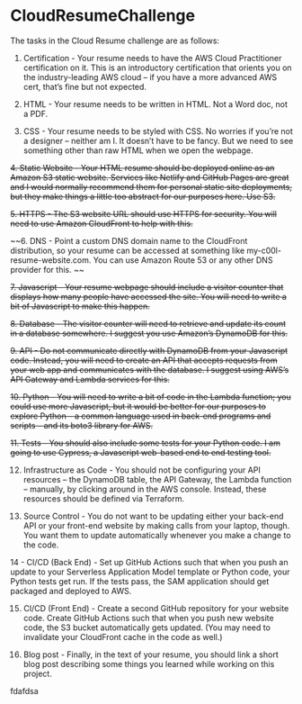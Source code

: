 # CloudResumeChallenge

The tasks in the Cloud Resume challenge are as follows:

1. Certification - Your resume needs to have the AWS Cloud Practitioner certification on it. This is an introductory certification that orients you on the industry-leading AWS cloud – if you have a more advanced AWS cert, that’s fine but not expected.

2. HTML - Your resume needs to be written in HTML. Not a Word doc, not a PDF.

3. CSS - Your resume needs to be styled with CSS. No worries if you’re not a designer – neither am I. It doesn’t have to be fancy. But we need to see something other than raw HTML when we open the webpage.

~~4. Static Website - Your HTML resume should be deployed online as an Amazon S3 static website. Services like Netlify and GitHub Pages are great and I would normally recommend them for personal static site deployments, but they make things a little too abstract for our purposes here. Use S3.~~

~~5. HTTPS - The S3 website URL should use HTTPS for security. You will need to use Amazon CloudFront to help with this.~~

~~6. DNS - Point a custom DNS domain name to the CloudFront distribution, so your resume can be accessed at something like my-c00l-resume-website.com. You can use Amazon Route 53 or any other DNS provider for this. ~~

~~7. Javascript - Your resume webpage should include a visitor counter that displays how many people have accessed the site. You will need to write a bit of Javascript to make this happen.~~

~~8. Database - The visitor counter will need to retrieve and update its count in a database somewhere. I suggest you use Amazon’s DynamoDB for this.~~

~~9. API - Do not communicate directly with DynamoDB from your Javascript code. Instead, you will need to create an API that accepts requests from your web app and communicates with the database. I suggest using AWS’s API Gateway and Lambda services for this.~~

~~10. Python - You will need to write a bit of code in the Lambda function; you could use more Javascript, but it would be better for our purposes to explore Python – a common language used in back-end programs and scripts – and its boto3 library for AWS.~~

~~11. Tests - You should also include some tests for your Python code. I am going to use Cypress, a Javascript web-based end to end testing tool.~~

12. Infrastructure as Code - You should not be configuring your API resources – the DynamoDB table, the API Gateway, the Lambda function – manually, by clicking around in the AWS console. Instead, these resources should be defined via Terraform.

13. Source Control - You do not want to be updating either your back-end API or your front-end website by making calls from your laptop, though. You want them to update automatically whenever you make a change to the code. 

14 - CI/CD (Back End) - Set up GitHub Actions such that when you push an update to your Serverless Application Model template or Python code, your Python tests get run. If the tests pass, the SAM application should get packaged and deployed to AWS.

15. CI/CD (Front End) - Create a second GitHub repository for your website code. Create GitHub Actions such that when you push new website code, the S3 bucket automatically gets updated. (You may need to invalidate your CloudFront cache in the code as well.) 

16. Blog post - Finally, in the text of your resume, you should link a short blog post describing some things you learned while working on this project.

fdafdsa

